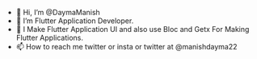 - 👋 Hi, I’m @DaymaManish
- 👀 I’m Flutter Application Developer.
- 🌱 I Make Flutter Application UI and also use Bloc and Getx For Making Flutter Applications.
- 📫 How to reach me twitter or insta or twitter at @manishdayma22

<!---
DaymaManish/DaymaManish is a ✨ special ✨ repository because its `README.md` (this file) appears on your GitHub profile.
You can click the Preview link to take a look at your changes.
--->
